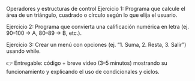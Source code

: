 Operadores y estructuras de control
Ejercicio 1: Programa que calcule el área de un triángulo, cuadrado o círculo según lo que elija el usuario.

Ejercicio 2: Programa que convierta una calificación numérica en letra (ej. 90–100 → A, 80–89 → B, etc.).

Ejercicio 3: Crear un menú con opciones (ej. “1. Suma, 2. Resta, 3. Salir”) usando while.

👉 Entregable: código + breve video (3–5 minutos) mostrando su funcionamiento y explicando el uso de condicionales y ciclos.
